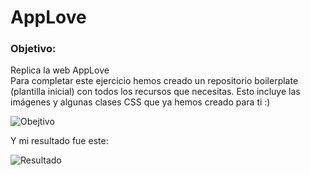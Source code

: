 # AppLove

### Objetivo:  
Replica la web AppLove  
Para completar este ejercicio hemos creado un repositorio boilerplate (plantilla inicial) con todos los recursos que necesitas. Esto incluye las imágenes y algunas clases CSS que ya hemos creado para ti :)

![Obejtivo](http://i64.tinypic.com/2507a15.png)

Y mi resultado fue este:

![Resultado](http://i67.tinypic.com/105w1zb.png)
